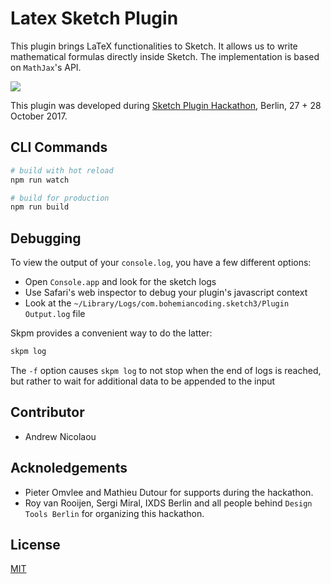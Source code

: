 # Latex Sketch Plugin

This plugin brings LaTeX functionalities to Sketch. It allows us to write mathematical formulas directly inside Sketch.
The implementation is based on `MathJax`'s API.

![](https://i.imgur.com/yPD2n7m.gif)

This plugin was developed  during [Sketch Plugin Hackathon](https://designtoolsberlin.com/), Berlin, 27 + 28 October 2017.

## CLI Commands

``` bash
# build with hot reload
npm run watch

# build for production
npm run build
```


## Debugging

To view the output of your `console.log`, you have a few different options:
* Open `Console.app` and look for the sketch logs
* Use Safari's web inspector to debug your plugin's javascript context
* Look at the `~/Library/Logs/com.bohemiancoding.sketch3/Plugin Output.log` file

Skpm provides a convenient way to do the latter:

```bash
skpm log
```

The `-f` option causes `skpm log` to not stop when the end of logs is reached, but rather to wait for additional data to be appended to the input


## Contributor
- Andrew Nicolaou


## Acknoledgements
- Pieter Omvlee and Mathieu Dutour for supports during the hackathon.
- Roy van Rooijen, Sergi Miral, IXDS Berlin and all people behind `Design Tools Berlin` for organizing this hackathon.

## License

[MIT](https://tldrlegal.com/license/mit-license)
